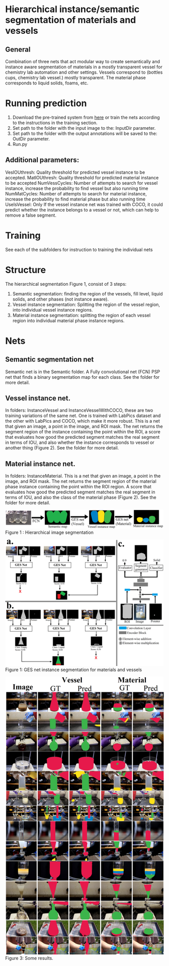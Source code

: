 ﻿# Hierarchical instance/semantic segmentation of materials and vessels 


## General
Combination of three nets that act modular way to create semantically and instance aware segmentation of materials in a mostly transparent vessel for chemistry lab automation and other settings. Vessels correspond to (bottles cups, chemistry lab vessel.) mostly transparent. The material phase corresponds to liquid solids, foams, etc.


# Running prediction


1. Download the pre-trained system from [here]() or train the nets according to the instructions in the training section.
2. Set path to the folder with the input image to the: InputDir parameter.
3. Set path to the folder with the output annotations will be saved to the: OutDir parameter.
4. Run.py 


## Additional parameters:
VesIOUthresh: Quality threshold for predicted vessel instance to be accepted.
MatIOUthresh: Quality threshold for predicted material instance to be accepted
NumVessCycles: Number of attempts to search for vessel instance, increase the probability to find vessel but also running time
NumMatCycles: Number of attempts to search for material instance, increase the probability to find material phase but also running time
UseIsVessel: Only If the vessel instance net was trained with COCO, it could predict whether the instance belongs to a vessel or not, which can help to remove a false segment.


# Training
See each of the subfolders for instruction to training the individual nets


# Structure 


The hierarchical segmentation Figure 1, consist of 3 steps:
1. Semantic segmentation: finding the region of the vessels, fill level, liquid solids, and other phases (not instance aware).
2. Vessel instance segmentation: Splitting the region of the vessel region, into individual vessel instance regions.
3. Material instance segmentation: splitting the region of each vessel region into individual material phase instance regions.
# Nets 
## Semantic segmentation net
Semantic net is in the Semantic folder. 
A Fully convolutional net (FCN) PSP net that finds a binary segmentation map for each class. See the folder for more detail.


## Vessel instance net.
In folders: InstanceVessel and InstanceVesselWithCOCO, these are two training variations of the same net. One is trained with LabPics dataset and the other with LabPics and COCO, which make it more robust. This is a net that given an image, a point in the image, and ROI mask. The net returns the segment region of the instance containing the point within the ROI, a score that evaluates how good the predicted segment matches the real segment in terms of IOU, and also whether the instance corresponds to vessel or another thing (Figure 2). See the folder for more detail.




## Material instance net.
In folders: InstanceMaterial. This is a net that given an image, a point in the image, and ROI mask. The net returns the segment region of the material phase instance containing the point within the ROI region. A score that evaluates how good the predicted segment matches the real segment in terms of IOU, and also the class of the material phase (Figure 2). See the folder for more detail.








![](/Figure1.png)
Figure 1 : Hierarchical image segmentation


![](/Figure2.png)
Figure 1: GES net instance segmentation for materials and vessels


![](/Figure3.png)
Figure 3: Some results.